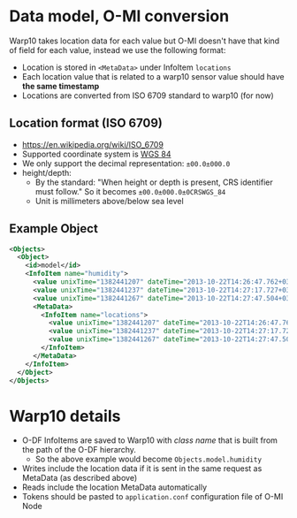 
Data model, O-MI conversion
===========================

Warp10 takes location data for each value but O-MI doesn't have that kind of field for each value, instead we use the following format:

* Location is stored in `<MetaData>` under InfoItem `locations`
* Each location value that is related to a warp10 sensor value should have __the same timestamp__
* Locations are converted from ISO 6709 standard to warp10 (for now)

Location format (ISO 6709)
--------------------------

* https://en.wikipedia.org/wiki/ISO_6709
* Supported coordinate system is [WGS 84](https://en.wikipedia.org/wiki/World_Geodetic_System#WGS84)
* We only support the decimal representation: `±00.0±000.0`
* height/depth:
  - By the standard: "When height or depth is present, CRS identifier must follow." So it becomes `±00.0±000.0±0CRSWGS_84`
  - Unit is millimeters above/below sea level

Example Object
---------------

```xml
<Objects>
  <Object>
    <id>model</id>
    <InfoItem name="humidity">
      <value unixTime="1382441207" dateTime="2013-10-22T14:26:47.762+03:00" type="xs:double">79.16</value>
      <value unixTime="1382441237" dateTime="2013-10-22T14:27:17.727+03:00" type="xs:double">75.87</value>
      <value unixTime="1382441267" dateTime="2013-10-22T14:27:47.504+03:00" type="xs:double">73.55</value>
      <MetaData>
        <InfoItem name="locations">
          <value unixTime="1382441207" dateTime="2013-10-22T14:26:47.762+03:00" type="ISO 6709">+51.50198796764016+000.005952995270490646+12345CRSWGS_84/</value>
          <value unixTime="1382441237" dateTime="2013-10-22T14:27:17.727+03:00" type="ISO 6709">+51.50198796764016+000.005952995270490646+42313CRSWGS_84/</value>
          <value unixTime="1382441267" dateTime="2013-10-22T14:27:47.504+03:00" type="ISO 6709">+51.50198796764016+000.005952995270490646+12423CRSWGS_84/</value>
        </InfoItem>
      </MetaData>
    </InfoItem>
  </Object>
</Objects>
```

Warp10 details
==============

* O-DF InfoItems are saved to Warp10 with *class name* that is built from the path of the O-DF hierarchy.
  - So the above example would become `Objects.model.humidity`
* Writes include the location data if it is sent in the same request as MetaData (as described above)
* Reads include the location MetaData automatically
* Tokens should be pasted to `application.conf` configuration file of O-MI Node

